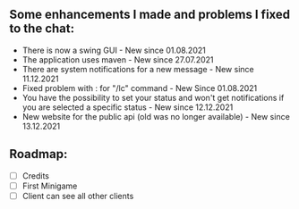 ## Some enhancements I made and problems I fixed to the chat:

- There is now a swing GUI - New since 01.08.2021
- The application uses maven - New since 27.07.2021
- There are system notifications for a new message - New since 11.12.2021
- Fixed problem with : for "/lc" command - New Since 01.08.2021
- You have the possibility to set your status and won't get notifications if you are selected a specific status - New
  since 12.12.2021
- New website for the public api (old was no longer available) - New since 13.12.2021



## Roadmap:

- [ ] Credits
- [ ] First Minigame
- [ ] Client can see all other clients
